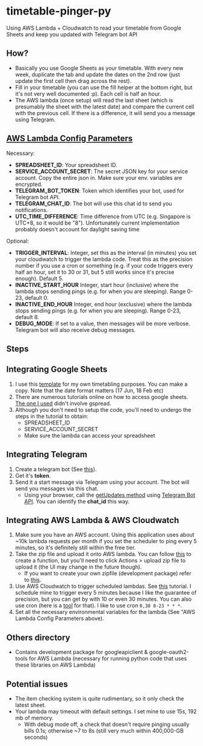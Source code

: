 # timetable-pinger-py

Using AWS Lambda + Cloudwatch to read your timetable from Google Sheets and keep you updated with Telegram bot API

## How?

* Basically you use Google Sheets as your  timetable. With every new week, duplicate the tab and update the dates on the 2nd row (just update the first cell then drag across the rest). 
* Fill in your timetable (you can use the fill helper at the bottom right, but it's not very well documented :p). Each cell is half an hour.
* The AWS lambda (once setup) will read the last sheet (which is presumably the sheet with the latest date) and compare the current cell with the previous cell. If there is a difference, it will send you a message using Telegram.

## [AWS Lambda Config Parameters](https://docs.aws.amazon.com/lambda/latest/dg/configuration-envvars.html)
Necessary:
* **SPREADSHEET_ID**: Your spreadsheet ID.
* **SERVICE_ACCOUNT_SECRET**: The secret JSON key for your service account. Copy the entire json in. Make sure your env. variables are encrypted.
* **TELEGRAM_BOT_TOKEN**: Token which identifies your bot, used for Telegram bot API.
* **TELEGRAM_CHAT_ID**: The bot will use this chat id to send you notifications.
* **UTC_TIME_DIFFERENCE**: Time difference from UTC (e.g. Singapore is UTC+8, so it would be "8"). Unfortunately current implementation probably doesn't account for daylight saving time

Optional:
* **TRIGGER_INTERVAL**: Integer, set this as the interval (in minutes) you set your cloudwatch to trigger the lambda code. Treat this as the precision number if you use a cron or something (e.g. if your code triggers every half an hour, set it to 30 or 31, but 5 still works since it's precise enough). Default 5.
* **INACTIVE_START_HOUR** Integer, start hour (inclusive) where the lambda stops sending pings (e.g. for when you are sleeping). Range 0-23, default 0.
* **INACTIVE_END_HOUR** Integer, end hour (exclusive) where the lambda stops sending pings (e.g. for when you are sleeping). Range 0-23, default 8.
* **DEBUG_MODE**: If set to a value, then messages will be more verbose. Telegram bot will also receive debug messages.

## Steps

## Integrating Google Sheets
1. I use this [template](https://docs.google.com/spreadsheets/d/15L7JJgl1YgaGM9b8nN6eNuTSHaSWa5_IQUya8mL9dXw/edit?usp=sharing) for my own timetabling purposes. You can make a copy. Note that the date format matters (17 Jun, 18 Feb etc)
2. There are numerous tutorials online on how to access google sheets. [The one I used](https://medium.com/@denisluiz/python-with-google-sheets-service-account-step-by-step-8f74c26ed28e) didn't involve gspread.
3. Although you don't need to setup the code, you'll need to undergo the steps in the tutorial to obtain:
    * SPREADSHEET_ID
    * SERVICE_ACCOUNT_SECRET
    * Make sure the lambda can access your spreadsheet

## Integrating Telegram
1. Create a telegram bot (See [this](https://core.telegram.org/bots)).
2. Get it's **token**.
3. Send it a start message via Telegram using your account. The bot will send you messages via this chat.
    * Using your browser, call the [getUpdates method](https://core.telegram.org/bots/api#getupdates) using [Telegram Bot API](https://core.telegram.org/bots/api#making-requests). You can identify the **chat_id** this way.

## Integrating AWS Lambda & AWS Cloudwatch
1. Make sure you have an AWS account. Using this application uses about ~10k lambda requests per month if you set the scheduler to ping every 5 minutes, so it's definitely still within the free tier. 
2. Take the zip file and upload it onto AWS lambda. You can follow [this](https://docs.aws.amazon.com/lambda/latest/dg/getting-started-create-function.html) to create a function, but you'll need to click Actions > upload zip file to upload it (the UI may change in the future though).
    * If you want to create your own zipfile (development package) refer to [this](https://docs.aws.amazon.com/lambda/latest/dg/python-package.html#python-package-venv).
3. Use AWS Cloudwatch to trigger scheduled lambdas. See [this](https://docs.aws.amazon.com/AmazonCloudWatch/latest/events/RunLambdaSchedule.html) tutorial. I schedule mine to trigger every 5 minutes because I like the guarantee of precision, but you can get by with 10 or even 30 minutes. You can also use cron (here is a [tool](https://crontab.guru/) for that). I like to use cron `0,30 8-23 * * *`.
4. Set all the necessary environmental variables for the lambda (See "AWS Lambda Config Parameters above).

## Others directory
* Contains development package for googleapiclient & google-oauth2-tools for AWS Lambda (necessary for running python code that uses these libraries on AWS Lambda)

## Potential issues
* The item checking system is quite rudimentary, so it only check the latest sheet.
* Your lambda may timeout with default settings. I set mine to use 15s, 192 mb of memory.
    * With debug mode off, a check that doesn't require pinging usually bills 0.1s; otherwise ~7 to 8s (still very much within 400,000-GB seconds)